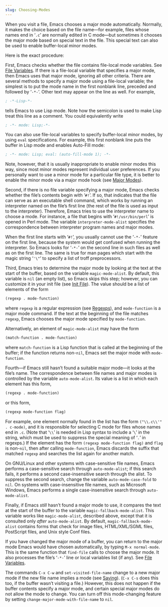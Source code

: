 ```yaml
---
slug: Choosing-Modes
---
```


When you visit a file, Emacs chooses a major mode automatically. Normally, it makes the choice based on the file name—for example, files whose names end in ‘`.c`’ are normally edited in C mode—but sometimes it chooses the major mode based on special text in the file. This special text can also be used to enable buffer-local minor modes.

Here is the exact procedure:

First, Emacs checks whether the file contains file-local mode variables. See [File Variables](/docs/emacs/File-Variables). If there is a file-local variable that specifies a major mode, then Emacs uses that major mode, ignoring all other criteria. There are several methods to specify a major mode using a file-local variable; the simplest is to put the mode name in the first nonblank line, preceded and followed by ‘`-*-`’. Other text may appear on the line as well. For example,

```lisp
; -*-Lisp-*-
```

tells Emacs to use Lisp mode. Note how the semicolon is used to make Lisp treat this line as a comment. You could equivalently write

```lisp
; -*- mode: Lisp;-*-
```

You can also use file-local variables to specify buffer-local minor modes, by using `eval` specifications. For example, this first nonblank line puts the buffer in Lisp mode and enables Auto-Fill mode:

```lisp
; -*- mode: Lisp; eval: (auto-fill-mode 1); -*-
```

Note, however, that it is usually inappropriate to enable minor modes this way, since most minor modes represent individual user preferences. If you personally want to use a minor mode for a particular file type, it is better to enable the minor mode via a major mode hook (see [Major Modes](/docs/emacs/Major-Modes)).

Second, if there is no file variable specifying a major mode, Emacs checks whether the file’s contents begin with ‘`#!`’. If so, that indicates that the file can serve as an executable shell command, which works by running an interpreter named on the file’s first line (the rest of the file is used as input to the interpreter). Therefore, Emacs tries to use the interpreter name to choose a mode. For instance, a file that begins with ‘`#!/usr/bin/perl`’ is opened in Perl mode. The variable `interpreter-mode-alist` specifies the correspondence between interpreter program names and major modes.

When the first line starts with ‘`#!`’, you usually cannot use the ‘`-*-`’ feature on the first line, because the system would get confused when running the interpreter. So Emacs looks for ‘`-*-`’ on the second line in such files as well as on the first line. The same is true for man pages which start with the magic string ‘`'\"`’ to specify a list of troff preprocessors.

Third, Emacs tries to determine the major mode by looking at the text at the start of the buffer, based on the variable `magic-mode-alist`. By default, this variable is `nil` (an empty list), so Emacs skips this step; however, you can customize it in your init file (see [Init File](/docs/emacs/Init-File)). The value should be a list of elements of the form

```lisp
(regexp . mode-function)
```

where `regexp` is a regular expression (see [Regexps](/docs/emacs/Regexps)), and `mode-function` is a major mode command. If the text at the beginning of the file matches `regexp`, Emacs chooses the major mode specified by `mode-function`.

Alternatively, an element of `magic-mode-alist` may have the form

```lisp
(match-function . mode-function)
```

where `match-function` is a Lisp function that is called at the beginning of the buffer; if the function returns non-`nil`, Emacs set the major mode with `mode-function`.

Fourth—if Emacs still hasn’t found a suitable major mode—it looks at the file’s name. The correspondence between file names and major modes is controlled by the variable `auto-mode-alist`. Its value is a list in which each element has this form,

```lisp
(regexp . mode-function)
```

or this form,

```lisp
(regexp mode-function flag)
```

For example, one element normally found in the list has the form `("\\.c\\'" . c-mode)`, and it is responsible for selecting C mode for files whose names end in `.c`. (Note that ‘`\\`’ is needed in Lisp syntax to include a ‘`\`’ in the string, which must be used to suppress the special meaning of ‘`.`’ in regexps.) If the element has the form `(regexp mode-function flag)` and `flag` is non-`nil`, then after calling `mode-function`, Emacs discards the suffix that matched `regexp` and searches the list again for another match.

On GNU/Linux and other systems with case-sensitive file names, Emacs performs a case-sensitive search through `auto-mode-alist`; if this search fails, it performs a second case-insensitive search through the alist. To suppress the second search, change the variable `auto-mode-case-fold` to `nil`. On systems with case-insensitive file names, such as Microsoft Windows, Emacs performs a single case-insensitive search through `auto-mode-alist`.

Finally, if Emacs *still* hasn’t found a major mode to use, it compares the text at the start of the buffer to the variable `magic-fallback-mode-alist`. This variable works like `magic-mode-alist`, described above, except that it is consulted only *after* `auto-mode-alist`. By default, `magic-fallback-mode-alist` contains forms that check for image files, HTML/XML/SGML files, PostScript files, and Unix style Conf files.

If you have changed the major mode of a buffer, you can return to the major mode Emacs would have chosen automatically, by typing `M-x normal-mode`. This is the same function that `find-file` calls to choose the major mode. It also processes the file’s ‘`-*-`’ line or local variables list (if any). See [File Variables](/docs/emacs/File-Variables).

The commands `C-x C-w` and `set-visited-file-name` change to a new major mode if the new file name implies a mode (see [Saving](/docs/emacs/Saving)). (`C-x C-s` does this too, if the buffer wasn’t visiting a file.) However, this does not happen if the buffer contents specify a major mode, and certain special major modes do not allow the mode to change. You can turn off this mode-changing feature by setting `change-major-mode-with-file-name` to `nil`.
